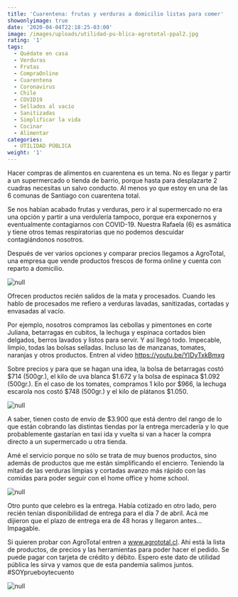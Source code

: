 ```yaml
---
title: 'Cuarentena: frutas y verduras a domicilio listas para comer'
showonlyimage: true
date: '2020-04-04T22:18:25-03:00'
image: /images/uploads/utilidad-pu-blica-agrototal-ppal2.jpg
rating: '1'
tags:
  - Quédate en casa
  - Verduras
  - Frutas
  - CompraOnline
  - Cuarentena
  - Coronavirus
  - Chile
  - COVID19
  - Sellados al vacío
  - Sanitizadas
  - Simplificar la vida
  - Cocinar
  - Alimentar
categories:
  - UTILIDAD PÚBLICA
weight: '1'
---
```

Hacer compras de alimentos en cuarentena es un tema. No es llegar y partir a un supermercado o tienda de barrio, porque hasta para desplazarte 2 cuadras necesitas un salvo conducto. Al menos yo que estoy en una de las 6 comunas de Santiago con cuarentena total.

<!--more-->

Se nos habían acabado frutas y verduras, pero ir al supermercado no era una opción y partir a una verdulería tampoco, porque era exponernos y eventualmente contagiarnos con COVID-19. Nuestra Rafaela (6) es asmática y tiene otros temas respiratorias que no podemos descuidar contagiándonos nosotros.

Después de ver varios opciones y comparar precios llegamos a AgroTotal, una empresa que vende productos frescos de forma online y cuenta con reparto a domicilio.

![null](/images/uploads/utilidad-pu-blica-agrototal-uva.jpg)

Ofrecen productos recién salidos de la mata y procesados. Cuando les hablo de procesados me refiero a verduras lavadas, sanitizadas, cortadas y envasadas al vacío.

Por ejemplo, nosotros compramos las cebollas y pimentones en corte Juliana, betarragas en cubitos, la lechuga y espinaca cortados bien delgados, berros lavados y listos para servir. Y así llegó todo. Impecable, limpio, todas las bolsas selladas. Incluso las de manzanas, tomates, naranjas y otros productos. Entren al video https://youtu.be/YIDyTxkBmxg

Sobre precios y para que se hagan una idea, la bolsa de betarragas costó $714 (500gr.), el kilo de uva blanca $1.672 y la bolsa de espinaca $1.092 (500gr.). En el caso de los tomates, compramos 1 kilo por $966, la lechuga escarola nos costó $748 (500gr.) y el kilo de plátanos $1.050. 

![null](/images/uploads/utilidad-pu-blica-agrototal-cebollaespinaca.jpg)

A saber, tienen costo de envío de $3.900 que está dentro del rango de lo que están cobrando las distintas tiendas por la entrega mercadería y lo que probablemente gastarían en taxi ida y vuelta si van a hacer la compra directo a un supermercado u otra tienda.

Amé el servicio porque no sólo se trata de muy buenos productos, sino además de productos que me están simplificando el encierro. Teniendo la mitad de las verduras limpias y cortadas avanzo más rápido con las comidas para poder seguir con el home office y home school. 

![null](/images/uploads/utilidad-pu-blica-agrototal-pla-tano.jpg)

Otro punto que celebro es la entrega. Había cotizado en otro lado, pero recién tenían disponibilidad de entrega para el día 7 de abril. Acá me dijieron que el plazo de entrega era de 48 horas y llegaron antes… Impagable.

Si quieren probar con AgroTotal entren a www.agrototal.cl. Ahí está la lista de productos, de precios y las herramientas para poder hacer el pedido. Se puede pagar con tarjeta de crédito y débito. Espero este dato de utilidad pública les sirva y vamos que de esta pandemia salimos juntos. #SOYprueboytecuento

![null](/images/uploads/utilidad-pu-blica-agrototal-lechuga.jpg)
